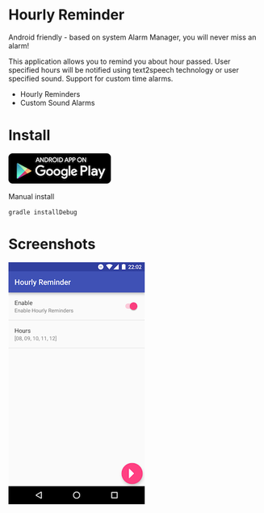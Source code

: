 # Hourly Reminder

Android friendly - based on system Alarm Manager, you will never miss an alarm!

This application allows you to remind you about hour passed. User specified hours will be notified using text2speech technology or user specified sound. Support for custom time alarms.

  * Hourly Reminders
  * Custom Sound Alarms

# Install

[![ Google Play](docs/google-play-badge.png)](https://play.google.com/store/apps/details?id=com.github.axet.hourlyreminder) 

Manual install

    gradle installDebug

# Screenshots

![shot1](/docs/shot1.png)
